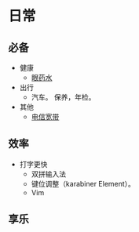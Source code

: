 # 日常
## 必备
* 健康
  * [眼药水](basic/eye-drops)
* 出行
  * 汽车。 保养，年检。
* 其他
  * [电信宽带](http://js.189.cn/umall/orderList)

## 效率
* 打字更快
  * 双拼输入法
  * 键位调整（karabiner Element）。
  * Vim

## 享乐